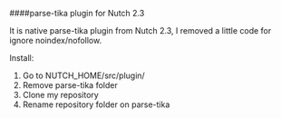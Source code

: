 ####parse-tika plugin for Nutch 2.3

It is native parse-tika plugin from Nutch 2.3, I removed a little code for ignore noindex/nofollow.

Install:
1. Go to NUTCH_HOME/src/plugin/
2. Remove parse-tika folder
3. Clone my repository
4. Rename repository folder on parse-tika
